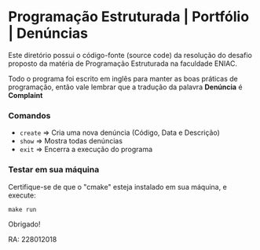 # Programação Estruturada | Portfólio | Denúncias

Este diretório possui o código-fonte (source code) da resolução do desafio proposto da matéria de Programação Estruturada na faculdade ENIAC.

Todo o programa foi escrito em inglês para manter as boas práticas de programação, então vale lembrar que a tradução da palavra **Denúncia** é **Complaint**

### Comandos

- `create` => Cria uma nova denúncia (Código, Data e Descrição)
- `show` => Mostra todas denúncias
- `exit` => Encerra a execução do programa

### Testar em sua máquina

Certifique-se de que o "cmake" esteja instalado em sua máquina, e execute:

`make run`

Obrigado!

RA: 228012018

